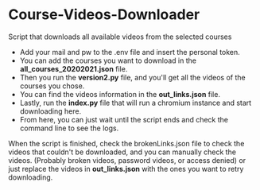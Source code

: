 # Course-Videos-Downloader

Script that downloads all available videos from the selected courses

* Add your mail and pw to the .env file and insert the personal token.
* You can add the courses you want to download in the **all_courses_20202021.json** file.
* Then you run the **version2.py** file, and you'll get all the videos of the courses you chose.
* You can find the videos information in the **out_links.json** file.
* Lastly, run the **index.py** file that will run a chromium instance and start downloading here.
* From here, you can just wait until the script ends and check the command line to see the logs.

When the script is finished, check the brokenLinks.json file to check the videos that couldn't be downloaded, and you can manually check the videos. (Probably broken videos, password videos, or access denied) 
or just replace the videos in **out_links.json** with the ones you want to retry downloading.
